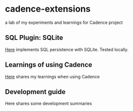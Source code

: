# cadence-extensions
a lab of my experiments and learnings for Cadence project

## SQL Plugin: SQLite
[Here](https://github.com/longquanzheng/cadence-extensions/tree/master/cadence-sqlite) implements SQL persistence with SQLite. Tested locally. 

## Learnings of using Cadence
[Here](https://github.com/longquanzheng/cadence-extensions/tree/master/learnings) shares my learnings when using Cadence

## Development guide
Here shares some development summaries 


